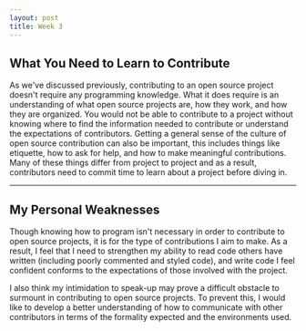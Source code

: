 ```yaml
---
layout: post
title: Week 3
---
```


## What You Need to Learn to Contribute
As we've discussed previously, contributing to an open source project doesn't require any programming knowledge. What it does require is an understanding of what open source projects are, how they work, and how they are organized. You would not be able to contribute to a project without knowing where to find the information needed to contribute or understand the expectations of contributors. Getting a general sense of the culture of open source contribution can also be important, this includes things like etiquette, how to ask for help, and how to make meaningful contributions. Many of these things differ from project to project and as a result, contributors need to commit time to learn about a project before diving in.

---
## My Personal Weaknesses
Though knowing how to program isn't necessary in order to contribute to open source projects, it is for the type of contributions I aim to make. As a result, I feel that I need to strengthen my ability to read code others have written (including poorly commented and styled code), and write code I feel confident conforms to the expectations of those involved with the project.

I also think my intimidation to speak-up may prove a difficult obstacle to surmount in contributing to open source projects. To prevent this, I would like to develop a better understanding of how to communicate with other contributors in terms of the formality expected and the environments used.
